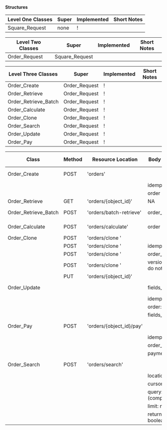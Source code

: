 **Structures**

| Level One Classes | Super | Implemented | Short Notes |
| ----------------- | ----- | ----------- | ----------- |
| Square_Request    | none  | !           |

| Level Two Classes | Super          | Implemented | Short Notes |
| ----------------- | -------------- | ----------- | ----------- |
| Order_Request     | Square_Request |

| Level Three Classes  | Super         | Implemented | Short Notes |
| -------------------- | ------------- | ----------- | ----------- |
| Order_Create         | Order_Request | !           |
| Order_Retrieve       | Order_Request | !           |
| Order_Retrieve_Batch | Order_Request | !           |
| Order_Calculate      | Order_Request | !           |
| Order_Clone          | Order_Request | !           |
| Order_Search         | Order_Request | !           |
| Order_Update         | Order_Request | !           |
| Order_Pay            | Order_Request | !           |

| Class                | Method | Resource Location        | Body Properties                  | Square Docs                                                                                        |
| -------------------- | ------ | ------------------------ | -------------------------------- | -------------------------------------------------------------------------------------------------- |
| Order_Create         | POST   | 'orders'                 |                                  | [Create Order](https://developer.squareup.com/reference/square/orders-api/create-order)            |
|                      |        |                          | idempotency_key                  |
|                      |        |                          | order                            |
| Order_Retrieve       | GET    | 'orders/{object_id}'     | NA                               |
| Order_Retrieve_Batch | POST   | 'orders/batch-retrieve'  | order_ids: []                    | [Retrieve Batch](https://developer.squareup.com/reference/square/orders-api/batch-retrieve-orders) |
| Order_Calculate      | POST   | 'orders/calculate'       | order                            | [Calculate Order](https://developer.squareup.com/reference/square/orders-api/calculate-order)      |
| Order_Clone          | POST   | 'orders/clone '          |
|                      | POST   | 'orders/clone '          | idempotency_key                  |
|                      | POST   | 'orders/clone '          | order_id                         |
|                      | POST   | 'orders/clone '          | version (useless do not support) |
|                      | PUT    | 'orders/{object_id}'     |                                  |
| Order_Update         |        |                          | fields_to_clear: []              | [Update Order](https://developer.squareup.com/reference/square/orders-api/update-order)            |
|                      |        |                          | idempotency_key                  |
|                      |        |                          | order: (special)                 |
|                      |        |                          | fields_to_clear: []              |
| Order_Pay            | POST   | 'orders/{object_id}/pay' |                                  | [Pay Order](https://developer.squareup.com/reference/square/orders-api/pay-order)                  |
|                      |        |                          | idempotency_key                  |
|                      |        |                          | order_version                    |
|                      |        |                          | payments_ids: []                 |
| Order_Search         | POST   | 'orders/search'          |                                  | [Search Orders](https://developer.squareup.com/reference/square/orders-api/search-orders)          |
|                      |        |                          | location_ids: []                 |
|                      |        |                          | cursor: str                      |
|                      |        |                          | query: {} (complex)              |
|                      |        |                          | limit: num                       |
|                      |        |                          | return_entries: boolean          |
